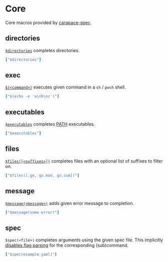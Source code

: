 # Core

Core macros provided by [carapace-spec](https://github.com/rsteube/carapace-spec).

## directories

[`$directories`](https://rsteube.github.io/carapace/carapace/defaultActions/actionDirectories.html) completes directories.
```yaml
["$directories"]
```

## exec

[`$(<command>)`](https://rsteube.github.io/carapace/carapace/defaultActions/actionExecCommand.html) executes given command in a `sh` / `pwsh` shell.

```yaml
["$(echo -e 'a\nb\nc')"]
```

## executables

[`$executables`](https://rsteube.github.io/carapace/carapace/defaultActions/actionExecutables.html) completes [PATH] executables.

```yaml
["$executables"]
```

## files

[`$files([<suffixes>])`](https://rsteube.github.io/carapace/carapace/defaultActions/actionFiles.html) completes files with an optional list of suffixes to filter on.

```yaml
["$files([.go, go.mod, go.sum])"]
```

## message

[`$message(<message>)`](https://rsteube.github.io/carapace/carapace/defaultActions/actionMessage.html) adds given error message to completion.

```yaml
["$message(some error)"]
```

## spec

`$spec(<file>)` completes arguments using the given spec file.
This implicitly [disables flag parsing](https://pkg.go.dev/github.com/spf13/cobra#Command) for the corresponding (sub)command.

```yaml
["$spec(example.yaml)"]
```

[PATH]:https://en.wikipedia.org/wiki/PATH_(variable)
